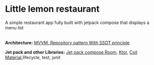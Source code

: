 # Little lemon restaurant
A simple restaurant app fully built with jetpack compose that displays a menu list

<table>
  <tr>
   <!-- <td><img src="https://github.com/atebsy/PixaBay-Images-Search/blob/main/Screenshot_20220914-170615_PixaBay%20Images.jpg"></td>
     <td><img src="https://github.com/atebsy/PixaBay-Images-Search/blob/main/Screenshot_20220914-170636_PixaBay%20Images.jpg"></td>-->
  </tr>
 </table>
 
 <b>Architecture:</b> <a href="https://developer.android.com/topic/architecture">MVVM, Repository pattern With SSOT principle</a>
 
 <b>Jet pack and other Libraries:</b> <a href="https://developer.android.com/jetpack/compose"> Jet pack compose </a> <a href="https://developer.android.com/jetpack/androidx/releases/room">Room</a>, <a href="https://ktor.io/">Ktor</a>, <a href="https://coil-kt.github.io/coil/compose/">Coil</a> <a href="https://m3.material.io/develop/android/jetpack-compose"> Material</a>,lifecycle, test, junit
